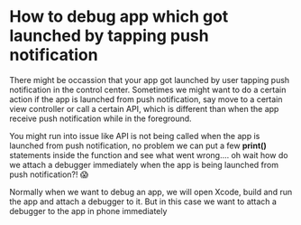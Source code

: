 # How to debug app which got launched by tapping push notification

There might be occassion that your app got launched by user tapping push notification in the control center. Sometimes we might want to do a certain action if the app is launched from push notification, say move to a certain view controller or call a certain API, which is different than when the app receive push notification while in the foreground.



You might run into issue like API is not being called when the app is launched from push notification, no problem we can put a few **print()** statements inside the function and see what went wrong…. oh wait how do we attach a debugger immediately when the app is being launched from push notification?! 😱



Normally when we want to debug an app, we will open Xcode, build and run the app and attach a debugger to it. But in this case we want to attach a debugger to the app in phone immediately 


